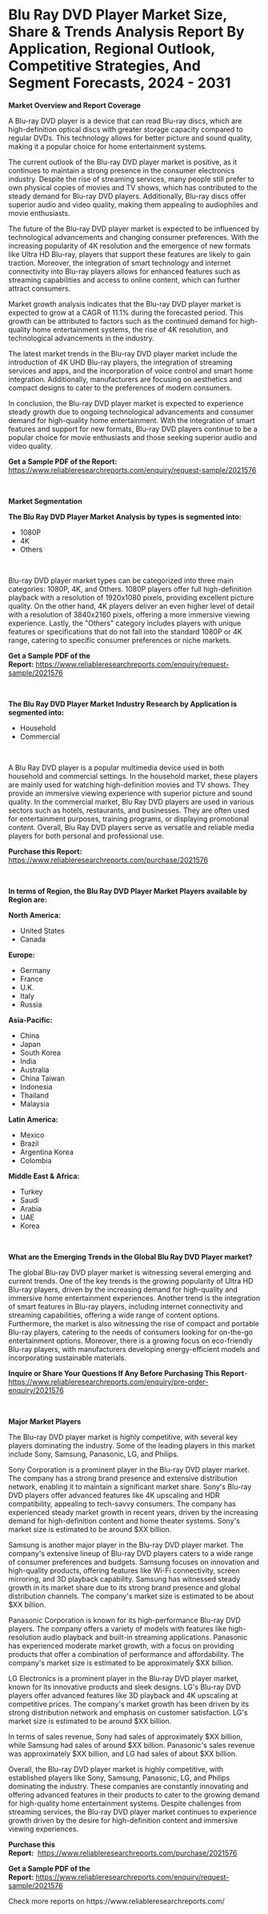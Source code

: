 <p><h1>Blu Ray DVD Player Market Size, Share & Trends Analysis Report By Application, Regional Outlook, Competitive Strategies, And Segment Forecasts, 2024 - 2031</h1></p><p><strong>Market Overview and Report Coverage</strong></p>
<p><p>A Blu-ray DVD player is a device that can read Blu-ray discs, which are high-definition optical discs with greater storage capacity compared to regular DVDs. This technology allows for better picture and sound quality, making it a popular choice for home entertainment systems.</p><p>The current outlook of the Blu-ray DVD player market is positive, as it continues to maintain a strong presence in the consumer electronics industry. Despite the rise of streaming services, many people still prefer to own physical copies of movies and TV shows, which has contributed to the steady demand for Blu-ray DVD players. Additionally, Blu-ray discs offer superior audio and video quality, making them appealing to audiophiles and movie enthusiasts.</p><p>The future of the Blu-ray DVD player market is expected to be influenced by technological advancements and changing consumer preferences. With the increasing popularity of 4K resolution and the emergence of new formats like Ultra HD Blu-ray, players that support these features are likely to gain traction. Moreover, the integration of smart technology and internet connectivity into Blu-ray players allows for enhanced features such as streaming capabilities and access to online content, which can further attract consumers.</p><p>Market growth analysis indicates that the Blu-ray DVD player market is expected to grow at a CAGR of 11.1% during the forecasted period. This growth can be attributed to factors such as the continued demand for high-quality home entertainment systems, the rise of 4K resolution, and technological advancements in the industry.</p><p>The latest market trends in the Blu-ray DVD player market include the introduction of 4K UHD Blu-ray players, the integration of streaming services and apps, and the incorporation of voice control and smart home integration. Additionally, manufacturers are focusing on aesthetics and compact designs to cater to the preferences of modern consumers.</p><p>In conclusion, the Blu-ray DVD player market is expected to experience steady growth due to ongoing technological advancements and consumer demand for high-quality home entertainment. With the integration of smart features and support for new formats, Blu-ray DVD players continue to be a popular choice for movie enthusiasts and those seeking superior audio and video quality.</p></p>
<p><strong>Get a Sample PDF of the Report:</strong> <a href="https://www.reliableresearchreports.com/enquiry/request-sample/2021576">https://www.reliableresearchreports.com/enquiry/request-sample/2021576</a></p>
<p>&nbsp;</p>
<p><strong>Market Segmentation</strong></p>
<p><strong>The Blu Ray DVD Player Market Analysis by types is segmented into:</strong></p>
<p><ul><li>1080P</li><li>4K</li><li>Others</li></ul></p>
<p>&nbsp;</p>
<p><p>Blu-ray DVD player market types can be categorized into three main categories: 1080P, 4K, and Others. 1080P players offer full high-definition playback with a resolution of 1920x1080 pixels, providing excellent picture quality. On the other hand, 4K players deliver an even higher level of detail with a resolution of 3840x2160 pixels, offering a more immersive viewing experience. Lastly, the "Others" category includes players with unique features or specifications that do not fall into the standard 1080P or 4K range, catering to specific consumer preferences or niche markets.</p></p>
<p><strong>Get a Sample PDF of the Report:</strong>&nbsp;<a href="https://www.reliableresearchreports.com/enquiry/request-sample/2021576">https://www.reliableresearchreports.com/enquiry/request-sample/2021576</a></p>
<p>&nbsp;</p>
<p><strong>The Blu Ray DVD Player Market Industry Research by Application is segmented into:</strong></p>
<p><ul><li>Household</li><li>Commercial</li></ul></p>
<p>&nbsp;</p>
<p><p>A Blu Ray DVD player is a popular multimedia device used in both household and commercial settings. In the household market, these players are mainly used for watching high-definition movies and TV shows. They provide an immersive viewing experience with superior picture and sound quality. In the commercial market, Blu Ray DVD players are used in various sectors such as hotels, restaurants, and businesses. They are often used for entertainment purposes, training programs, or displaying promotional content. Overall, Blu Ray DVD players serve as versatile and reliable media players for both personal and professional use.</p></p>
<p><strong>Purchase this Report:</strong>&nbsp; <a href="https://www.reliableresearchreports.com/purchase/2021576">https://www.reliableresearchreports.com/purchase/2021576</a></p>
<p>&nbsp;</p>
<p><strong>In terms of Region, the Blu Ray DVD Player Market Players available by Region are:</strong></p>
<p>
    <p> <strong> North America: </strong>
        <ul>
            <li>United States</li>
            <li>Canada</li>
        </ul>
        </p> 
    <p> <strong> Europe: </strong>
        <ul>
            <li>Germany</li>
            <li>France</li>
            <li>U.K.</li>
            <li>Italy</li>
            <li>Russia</li>
        </ul>
        </p> 
    <p> <strong> Asia-Pacific: </strong>
        <ul>
            <li>China</li>
            <li>Japan</li>
            <li>South Korea</li>
            <li>India</li>
            <li>Australia</li>
            <li>China Taiwan</li>
            <li>Indonesia</li>
            <li>Thailand</li>
            <li>Malaysia</li>
        </ul>
        </p> 
    <p> <strong> Latin America: </strong>
        <ul>
            <li>Mexico</li>
            <li>Brazil</li>
            <li>Argentina Korea</li>
            <li>Colombia</li>
        </ul>
        </p> 
    <p> <strong> Middle East & Africa: </strong>
        <ul>
            <li>Turkey</li>
            <li>Saudi</li>
            <li>Arabia</li>
            <li>UAE</li>
            <li>Korea</li>
        </ul>
    </p>
    </p>
<p>&nbsp;</p>
<p><strong>What are the Emerging Trends in the Global Blu Ray DVD Player market?</strong></p>
<p><p>The global Blu-ray DVD player market is witnessing several emerging and current trends. One of the key trends is the growing popularity of Ultra HD Blu-ray players, driven by the increasing demand for high-quality and immersive home entertainment experiences. Another trend is the integration of smart features in Blu-ray players, including internet connectivity and streaming capabilities, offering a wide range of content options. Furthermore, the market is also witnessing the rise of compact and portable Blu-ray players, catering to the needs of consumers looking for on-the-go entertainment options. Moreover, there is a growing focus on eco-friendly Blu-ray players, with manufacturers developing energy-efficient models and incorporating sustainable materials.</p></p>
<p><strong>Inquire or Share Your Questions If Any Before Purchasing This Report</strong>- <a href="https://www.reliableresearchreports.com/enquiry/pre-order-enquiry/2021576">https://www.reliableresearchreports.com/enquiry/pre-order-enquiry/2021576</a></p>
<p>&nbsp;</p>
<p><strong>Major Market Players</strong></p>
<p><p>The Blu-ray DVD player market is highly competitive, with several key players dominating the industry. Some of the leading players in this market include Sony, Samsung, Panasonic, LG, and Philips.</p><p>Sony Corporation is a prominent player in the Blu-ray DVD player market. The company has a strong brand presence and extensive distribution network, enabling it to maintain a significant market share. Sony's Blu-ray DVD players offer advanced features like 4K upscaling and HDR compatibility, appealing to tech-savvy consumers. The company has experienced steady market growth in recent years, driven by the increasing demand for high-definition content and home theater systems. Sony's market size is estimated to be around $XX billion.</p><p>Samsung is another major player in the Blu-ray DVD player market. The company's extensive lineup of Blu-ray DVD players caters to a wide range of consumer preferences and budgets. Samsung focuses on innovation and high-quality products, offering features like Wi-Fi connectivity, screen mirroring, and 3D playback capability. Samsung has witnessed steady growth in its market share due to its strong brand presence and global distribution channels. The company's market size is estimated to be about $XX billion.</p><p>Panasonic Corporation is known for its high-performance Blu-ray DVD players. The company offers a variety of models with features like high-resolution audio playback and built-in streaming applications. Panasonic has experienced moderate market growth, with a focus on providing products that offer a combination of performance and affordability. The company's market size is estimated to be approximately $XX billion.</p><p>LG Electronics is a prominent player in the Blu-ray DVD player market, known for its innovative products and sleek designs. LG's Blu-ray DVD players offer advanced features like 3D playback and 4K upscaling at competitive prices. The company's market growth has been driven by its strong distribution network and emphasis on customer satisfaction. LG's market size is estimated to be around $XX billion.</p><p>In terms of sales revenue, Sony had sales of approximately $XX billion, while Samsung had sales of around $XX billion. Panasonic's sales revenue was approximately $XX billion, and LG had sales of about $XX billion.</p><p>Overall, the Blu-ray DVD player market is highly competitive, with established players like Sony, Samsung, Panasonic, LG, and Philips dominating the industry. These companies are constantly innovating and offering advanced features in their products to cater to the growing demand for high-quality home entertainment systems. Despite challenges from streaming services, the Blu-ray DVD player market continues to experience growth driven by the desire for high-definition content and immersive viewing experiences.</p></p>
<p><strong>Purchase this Report:</strong>&nbsp;&nbsp;<a href="https://www.reliableresearchreports.com/purchase/2021576">https://www.reliableresearchreports.com/purchase/2021576</a></p>
<p></p>
<p><strong>Get a Sample PDF of the Report:</strong>&nbsp;<a href="https://www.reliableresearchreports.com/enquiry/request-sample/2021576">https://www.reliableresearchreports.com/enquiry/request-sample/2021576</a></p>
<p>Check more reports on https://www.reliableresearchreports.com/</p>